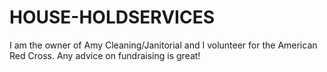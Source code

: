# HOUSE-HOLDSERVICES
I am the owner of Amy Cleaning/Janitorial and I volunteer for the American Red Cross. Any advice on fundraising is great!
